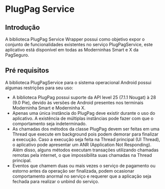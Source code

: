 # PlugPag Service
## Introdução
A biblioteca PlugPag Service Wrapper possui como objetivo expor o conjunto de funcionalidades existentes no serviço PlugPagService, este aplicativo está disponível em todas as Moderninhas Smart e X da PagSeguro.

## Pré requisitos
A biblioteca PlugPagService para o sistema operacional Android possui algumas restrições
para seu uso:
* A biblioteca PlugPag possui suporte da API level 25 (7.1.1 Nougat) à 28 (9.0 Pie),
devido às versões de Android presentes nos terminais Moderninha Smart e
Moderninha X.
* Apenas uma única instância do PlugPag deve existir durante o uso do aplicativo. A
existência de múltiplas instâncias pode fazer com que o comportamento seja
indeterminado.
* As chamadas dos métodos da classe PlugPag devem ser feitas em uma Thread que
execute em background pois podem demorar para finalizar a execução. Caso a
execução seja feita na Thread principal (UI Thread), o aplicativo pode apresentar um
ANR (Application Not Responding). Além disso, alguns métodos executam transações
utilizando chamadas remotas pela internet, o que impossibilita suas chamadas na
Thread principal.
* Eventos que chamem duas ou mais vezes o serviço de pagamento ou estorno antes
da operação ser finalizada, podem ocasionar comportamento anormal no serviço e
requerer que a aplicação seja fechada para realizar o unbind do serviço.
